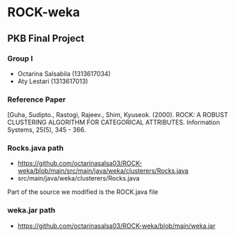 # ROCK-weka

## PKB Final Project
### Group I
- Octarina Salsabila (1313617034)
- Aty Lestari (1313617013)

### Reference Paper
[Guha, Sudipto., Rastogi, Rajeev., Shim, Kyuseok. (2000). ROCK: A ROBUST CLUSTERING ALGORITHM FOR CATEGORICAL ATTRIBUTES. Information Systems, 25(5), 345 - 366.


### Rocks.java path
- https://github.com/octarinasalsa03/ROCK-weka/blob/main/src/main/java/weka/clusterers/Rocks.java
- src/main/java/weka/clusterers/Rocks.java

Part of the source we modified is the ROCK.java file

### weka.jar path
- https://github.com/octarinasalsa03/ROCK-weka/blob/main/weka.jar

